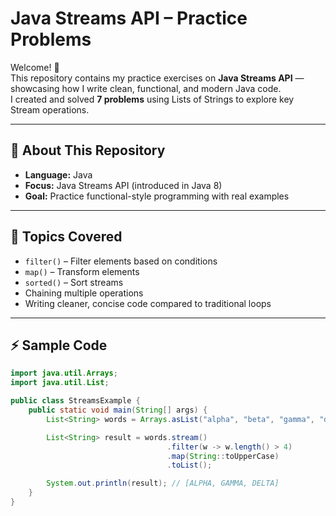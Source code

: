 # Java Streams API – Practice Problems

Welcome! 👋  
This repository contains my practice exercises on **Java Streams API** — showcasing how I write clean, functional, and modern Java code.  
I created and solved **7 problems** using Lists of Strings to explore key Stream operations.

---

## 🚀 About This Repository

- **Language:** Java  
- **Focus:** Java Streams API (introduced in Java 8)  
- **Goal:** Practice functional-style programming with real examples  

---

## 📝 Topics Covered

- `filter()` – Filter elements based on conditions  
- `map()` – Transform elements  
- `sorted()` – Sort streams   
- Chaining multiple operations  
- Writing cleaner, concise code compared to traditional loops  

---

## ⚡ Sample Code

```java
import java.util.Arrays;
import java.util.List;

public class StreamsExample {
    public static void main(String[] args) {
        List<String> words = Arrays.asList("alpha", "beta", "gamma", "delta");

        List<String> result = words.stream()
                                   .filter(w -> w.length() > 4)
                                   .map(String::toUpperCase)
                                   .toList();

        System.out.println(result); // [ALPHA, GAMMA, DELTA]
    }
}
